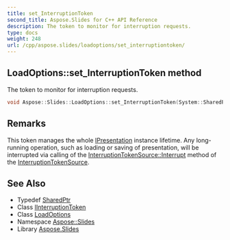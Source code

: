 ```yaml
---
title: set_InterruptionToken
second_title: Aspose.Slides for C++ API Reference
description: The token to monitor for interruption requests.
type: docs
weight: 248
url: /cpp/aspose.slides/loadoptions/set_interruptiontoken/
---
```

## LoadOptions::set_InterruptionToken method


The token to monitor for interruption requests.

```cpp
void Aspose::Slides::LoadOptions::set_InterruptionToken(System::SharedPtr<IInterruptionToken> value) override
```

## Remarks


This token manages the whole [IPresentation](../../ipresentation/) instance lifetime. Any long-running operation, such as loading or saving of presentation, will be interrupted via calling of the [InterruptionTokenSource::Interrupt](../../interruptiontokensource/interrupt/) method of the [InterruptionTokenSource](../../interruptiontokensource/). 
## See Also

* Typedef [SharedPtr](../../../system/sharedptr/)
* Class [IInterruptionToken](../../iinterruptiontoken/)
* Class [LoadOptions](../)
* Namespace [Aspose::Slides](../../)
* Library [Aspose.Slides](../../../)

